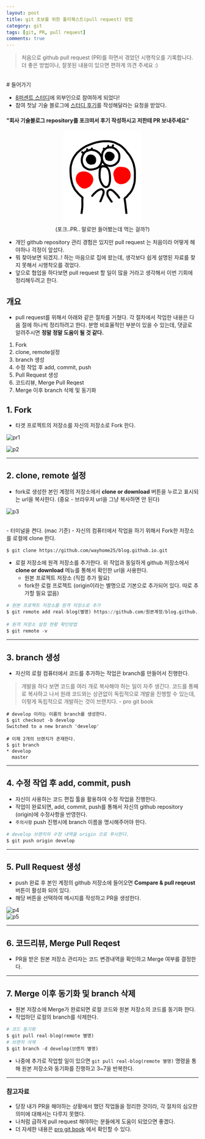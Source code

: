 ```yaml
---
layout: post
title: git 초보를 위한 풀리퀘스트(pull request) 방법
category: git
tags: [git, PR, pull request]
comments: true
---
```


> 처음으로 github pull request (PR)를 하면서 겪었던 시행착오를 기록합니다.     
> 더 좋은 방법이나, 잘못된 내용이 있으면 편하게 의견 주세요 :)

<br>
# 들어가기

- [8퍼센트 스터디](https://8percent.github.io/2017-06-30/%EC%8A%A4%ED%84%B0%EB%94%94%EC%8B%9C%EC%9E%91/)에 외부인으로 참여하게 되었다!
- 참여 첫날 기술 블로그에 [스터디 후기](https://8percent.github.io/2017-07-07/tsd2/)를 작성해달라는 요청을 받았다.

#### "회사 기술블로그 repository를 포크떠서 후기 작성하시고 저한테 PR 보내주세요"

<center>
<figure>
<img src="/assets/post-img/surprise.png" alt="views">
<figcaption>(포크..PR.. 말로만 들어봤는데 먹는 걸까?)</figcaption>
</figure>
</center>

- 개인 github repository 관리 경험은 있지만 pull request 는 처음이라 어떻게 해야하나 걱정이 앞섰다.
- 뭐 찾아보면 되겠지..! 하는 마음으로 집에 왔는데, 생각보다 쉽게 설명된 자료를 찾지 못해서 시행착오를 겪었다.
- 앞으로 협업을 하다보면 pull request 할 일이 많을 거라고 생각해서 이번 기회에 정리해두려고 한다.

## 개요
- pull request를 위해서 아래와 같은 절차를 거쳤다. 각 절차에서 작업한 내용은 다음 절에 하나씩 정리하려고 한다. 분명 비효율적인 부분이 있을 수 있는데, 댓글로 알려주시면 **정말 정말 도움이 될 것 같다.**

1. Fork
2. clone, remote설정
3. branch 생성
4. 수정 작업 후 add, commit, push
4. Pull Request 생성
5. 코드리뷰, Merge Pull Reqest
6. Merge 이후 branch 삭제 및 동기화

## 1. Fork
- 타겟 프로젝트의 저장소를 자신의 저장소로 Fork 한다.

![pr1](http://i.imgur.com/ufBroYo.png)

![p2](http://i.imgur.com/K8J7cmB.png)

---

## 2. clone, remote 설정
- fork로 생성한 본인 계정의 저장소에서 **clone or download** 버튼을 누르고 표시되는 url을 복사한다. (중요 - 브라우저 url을 그냥 복사하면 안 된다)

![p3](http://i.imgur.com/bi6V5Lq.png)

<br>
- 터미널을 켠다. (mac 기준)
- 자신의 컴퓨터에서 작업을 하기 위해서 Fork한 저장소를 로컬에 clone 한다.

```shell
$ git clone https://github.com/wayhome25/blog.github.io.git
```

- 로컬 저장소에 원격 저장소를 추가한다. 위 작업과 동일하게 github 저장소에서 **clone or download** 메뉴를 통해서 확인한 url을 사용한다.
  - 원본 프로젝트 저장소 (직접 추가 필요)
  - fork한 로컬 프로젝트 (origin이라는 별명으로 기본으로 추가되어 있다. 따로 추가할 필요 없음)


```python
# 원본 프로젝트 저장소를 원격 저장소로 추가
$ git remote add real-blog(별명) https://github.com/원본계정/blog.github.io.git

# 원격 저장소 설정 현황 확인방법
$ git remote -v
 ```
---

## 3. branch 생성
- 자신의 로컬 컴퓨터에서 코드를 추가하는 작업은 branch를 만들어서 진행한다.

> 개발을 하다 보면 코드를 여러 개로 복사해야 하는 일이 자주 생긴다. 코드를 통째로 복사하고 나서 원래 코드와는 상관없이 독립적으로 개발을 진행할 수 있는데, 이렇게 독립적으로 개발하는 것이 브랜치다. - pro git book

```shell
# develop 이라는 이름의 branch를 생성한다.
$ git checkout -b develop
Switched to a new branch 'develop'

# 이제 2개의 브랜치가 존재한다.
$ git branch
* develop
  master
```
---

## 4. 수정 작업 후 add, commit, push
- 자신이 사용하는 코드 편집 툴을 활용하여 수정 작업을 진행한다.
- 작업이 완료되면, add, commit, push를 통해서 자신의 github repository (origin)에 수정사항을 반영한다.
- `주의사항` push 진행시에 branch 이름을 명시해주어야 한다.

```python
# develop 브랜치의 수정 내역을 origin 으로 푸시한다.
$ git push origin develop
```
---

## 5. Pull Request 생성
- push 완료 후 본인 계정의 github 저장소에 들어오면 **Compare & pull reqeust** 버튼이 활성화 되어 있다.
- 해당 버튼을 선택하여 메시지를 작성하고 PR을 생성한다.

![p4](http://i.imgur.com/F2d5N13.png)
<br>
![p5](http://i.imgur.com/G08Blvn.png)

---

## 6. 코드리뷰, Merge Pull Reqest  
- PR을 받은 원본 저장소 관리자는 코드 변경내역을 확인하고 Merge 여부를 결정한다.

---

## 7. Merge 이후 동기화 및 branch 삭제
- 원본 저장소에 Merge가 완료되면 로컬 코드와 원본 저장소의 코드를 동기화 한다.
- 작업하던 로컬의 branch를 삭제한다.

```python
# 코드 동기화
$ git pull real-blog(remote 별명)
# 브랜치 삭제
$ git branch -d develop(브랜치 별명)
```

- 나중에 추가로 작업할 일이 있으면 `git pull real-blog(remote 별명)` 명령을 통해 원본 저장소와 동기화를 진행하고 3~7을 반복한다.

---

### 참고자료
- 당장 내가 PR을 해야하는 상황에서 했던 작업들을 정리한 것이라, 각 절차의 심오한 의미에 대해서는 다루지 못했다.
- 나처럼 급하게 pull request 해야하는 분들에게 도움이 되었으면 좋겠다.
- 더 자세한 내용은 [pro git book](https://git-scm.com/book/ko/v1/%EB%B6%84%EC%82%B0-%ED%99%98%EA%B2%BD%EC%97%90%EC%84%9C%EC%9D%98-Git-%ED%94%84%EB%A1%9C%EC%A0%9D%ED%8A%B8%EC%97%90-%EA%B8%B0%EC%97%AC%ED%95%98%EA%B8%B0) 에서 확인할 수 있다.
